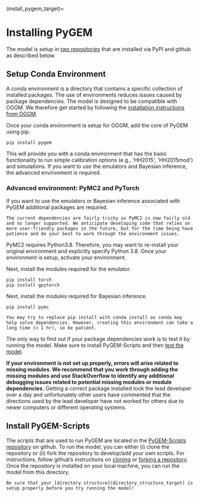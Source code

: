 (install_pygem_target)=
# Installing PyGEM
The model is setup in [two repositories](model_structure_and_workflow_target) that are installed via PyPI and github as described below.

## Setup Conda Environment
A conda environment is a directory that contains a specific collection of installed packages. The use of environments reduces issues caused by package dependencies. The model is designed to be compatible with OGGM. We therefore get started by following the [installation instructions from OGGM](https://docs.oggm.org/en/stable/installing-oggm.html).

Once your conda environment is setup for OGGM, add the core of PyGEM using pip.

```
pip install pygem
```

This will provide you with a conda environment that has the basic functionality to run simple calibration options (e.g., 'HH2015', 'HH2015mod') and simulations. If you want to use the emulators and Bayesian inference, the advanced environment is required. 

### Advanced environment: PyMC2 and PyTorch
If you want to use the emulators or Bayesian inference associated with PyGEM additional packages are required.

```{warning}
The current dependencies are fairly tricky as PyMC2 is now fairly old and no longer supported. We anticipate developing code that relies on more user-friendly packages in the future, but for the time being have patience and do your best to work through the environment issues.
```
PyMC2 requires Python3.8. Therefore, you may want to re-install your original environment and explicitly specify Python 3.8. Once your environment is setup, activate your environment.

Next, install the modules required for the emulator.
```
pip install torch
pip install gpytorch
```

Next, install the modules required for Bayesian inference.
```
pip install pymc
```

```{warning}
You may try to replace pip install with conda install as conda may help solve dependencies. However, creating this environment can take a long time (> 1 hr), so be patient.
```

The only way to find out if your package dependencies work is to test it by running the model. Make sure to install PyGEM-Scripts and then [test the model](test_model_target).

**If your environment is not set up properly, errors will arise related to missing modules. We recommend that you work through adding the missing modules and use StackOverflow to identify any additional debugging issues related to potential missing modules or module dependencies.** Getting a correct package installed took the lead developer over a day and unfortunately other users have commented that the directions used by the lead developer have not worked for others due to newer computers or different operating systems.


## Install PyGEM-Scripts
The scripts that are used to run PyGEM are located in the [PyGEM-Scripts repository](https://github.com/drounce/PyGEM-scripts) on github. To run the model, you can either (i) clone the repository or (ii) fork the repository to develop/add your own scripts. For instructions, follow github’s instructions on [cloning](https://docs.github.com/en/repositories/creating-and-managing-repositories/cloning-a-repository) or [forking a repository](https://docs.github.com/en/get-started/quickstart/fork-a-repo). Once the repository is installed on your local machine, you can run the model from this directory.

```{note}
Be sure that your [directory structure](directory_structure_target) is setup properly before you try running the model!
```